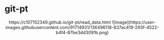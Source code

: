 # git-pt
<div align="center">
https://c107152349.github.io/git-pt/read_data.html
![image](https://user-images.githubusercontent.com/91714931/136496118-837ac419-293f-4522-b4f4-87be3dd3091b.png)
</div>
